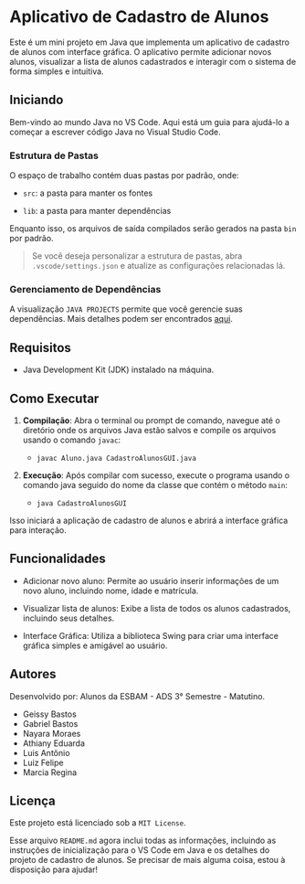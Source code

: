 
# Aplicativo de Cadastro de Alunos

  

Este é um mini projeto em Java que implementa um aplicativo de cadastro de alunos com interface gráfica. O aplicativo permite adicionar novos alunos, visualizar a lista de alunos cadastrados e interagir com o sistema de forma simples e intuitiva.

  

## Iniciando

  

Bem-vindo ao mundo Java no VS Code. Aqui está um guia para ajudá-lo a começar a escrever código Java no Visual Studio Code.

  

### Estrutura de Pastas

  

O espaço de trabalho contém duas pastas por padrão, onde:

  

-  `src`: a pasta para manter os fontes

-  `lib`: a pasta para manter dependências

  

Enquanto isso, os arquivos de saída compilados serão gerados na pasta `bin` por padrão.

  

> Se você deseja personalizar a estrutura de pastas, abra `.vscode/settings.json` e atualize as configurações relacionadas lá.

  

### Gerenciamento de Dependências

  

A visualização `JAVA PROJECTS` permite que você gerencie suas dependências. Mais detalhes podem ser encontrados [aqui](https://github.com/microsoft/vscode-java-dependency#manage-dependencies).

  

## Requisitos

  

- Java Development Kit (JDK) instalado na máquina.

  

## Como Executar

  

1.  **Compilação**: Abra o terminal ou prompt de comando, navegue até o diretório onde os arquivos Java estão salvos e compile os arquivos usando o comando `javac`:

	- `javac Aluno.java CadastroAlunosGUI.java`

  

2.  **Execução**: Após compilar com sucesso, execute o programa usando o comando java seguido do nome da classe que contém o método `main`:

  

	- `java CadastroAlunosGUI`

  

Isso iniciará a aplicação de cadastro de alunos e abrirá a interface gráfica para interação.

  

## Funcionalidades

  

- Adicionar novo aluno: Permite ao usuário inserir informações de um novo aluno, incluindo nome, idade e matrícula.

- Visualizar lista de alunos: Exibe a lista de todos os alunos cadastrados, incluindo seus detalhes.

- Interface Gráfica: Utiliza a biblioteca Swing para criar uma interface gráfica simples e amigável ao usuário.

  

## Autores

Desenvolvido por: Alunos da ESBAM - ADS 3° Semestre - Matutino.
	

 - Geissy Bastos
 - Gabriel Bastos 
 - Nayara Moraes 
 - Athiany Eduarda
 - Luis Antônio
 - Luiz Felipe 
 - Marcia Regina

  

## Licença

Este projeto está licenciado sob a `MIT License`.

  
  

Esse arquivo `README.md` agora inclui todas as informações, incluindo as instruções de inicialização para o VS Code em Java e os detalhes do projeto de cadastro de alunos. Se precisar de mais alguma coisa, estou à disposição para ajudar!